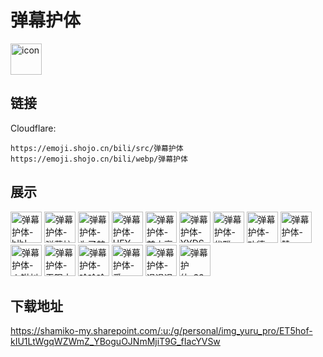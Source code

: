 # 弹幕护体
<img src="https://emoji.shojo.cn/bili/src/弹幕护体/icon.png" width="50" height="50" alt="icon">

## 链接
Cloudflare:
```
https://emoji.shojo.cn/bili/src/弹幕护体
https://emoji.shojo.cn/bili/webp/弹幕护体
```
## 展示
<img src="https://emoji.shojo.cn/bili/src/弹幕护体/弹幕护体-blbl.png" width="50" height="50" alt="弹幕护体-blbl">
<img src="https://emoji.shojo.cn/bili/src/弹幕护体/弹幕护体-弹幕护体.png" width="50" height="50" alt="弹幕护体-弹幕护体">
<img src="https://emoji.shojo.cn/bili/src/弹幕护体/弹幕护体-为了梦想.png" width="50" height="50" alt="弹幕护体-为了梦想">
<img src="https://emoji.shojo.cn/bili/src/弹幕护体/弹幕护体-HEY.png" width="50" height="50" alt="弹幕护体-HEY">
<img src="https://emoji.shojo.cn/bili/src/弹幕护体/弹幕护体-前方高能.png" width="50" height="50" alt="弹幕护体-前方高能">
<img src="https://emoji.shojo.cn/bili/src/弹幕护体/弹幕护体-YYDS.png" width="50" height="50" alt="弹幕护体-YYDS">
<img src="https://emoji.shojo.cn/bili/src/弹幕护体/弹幕护体-优雅.png" width="50" height="50" alt="弹幕护体-优雅">
<img src="https://emoji.shojo.cn/bili/src/弹幕护体/弹幕护体-功德.png" width="50" height="50" alt="弹幕护体-功德">
<img src="https://emoji.shojo.cn/bili/src/弹幕护体/弹幕护体-赞.png" width="50" height="50" alt="弹幕护体-赞">
<img src="https://emoji.shojo.cn/bili/src/弹幕护体/弹幕护体-火钳刘明.png" width="50" height="50" alt="弹幕护体-火钳刘明">
<img src="https://emoji.shojo.cn/bili/src/弹幕护体/弹幕护体-无限大.png" width="50" height="50" alt="弹幕护体-无限大">
<img src="https://emoji.shojo.cn/bili/src/弹幕护体/弹幕护体-哈哈哈.png" width="50" height="50" alt="弹幕护体-哈哈哈">
<img src="https://emoji.shojo.cn/bili/src/弹幕护体/弹幕护体-爱.png" width="50" height="50" alt="弹幕护体-爱">
<img src="https://emoji.shojo.cn/bili/src/弹幕护体/弹幕护体-退退退.png" width="50" height="50" alt="弹幕护体-退退退">
<img src="https://emoji.shojo.cn/bili/src/弹幕护体/弹幕护体-666.png" width="50" height="50" alt="弹幕护体-666">

## 下载地址

https://shamiko-my.sharepoint.com/:u:/g/personal/img_yuru_pro/ET5hof-kIU1LtWgqWZWmZ_YBoguOJNmMjiT9G_fIacYVSw